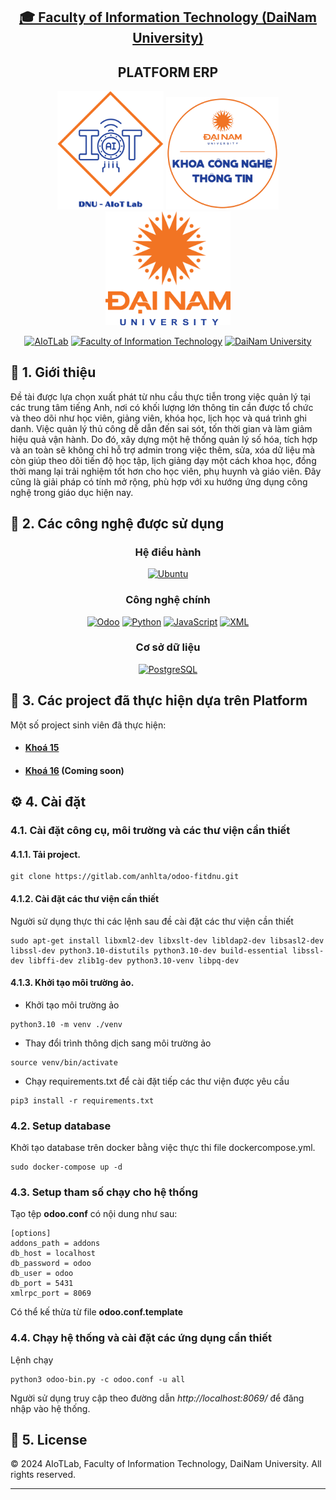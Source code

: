 
<h2 align="center">
    <a href="https://dainam.edu.vn/vi/khoa-cong-nghe-thong-tin">
    🎓 Faculty of Information Technology (DaiNam University)
    </a>
</h2>
<h2 align="center">
    PLATFORM ERP
</h2>
<div align="center">
    <p align="center">
        <img src="images/aiotlab_logo.png" alt="AIoTLab Logo" width="170"/>
        <img src="images/fitdnu_logo.png" alt="AIoTLab Logo" width="180"/>
        <img src="images/dnu_logo.png" alt="DaiNam University Logo" width="200"/>
    </p>

[![AIoTLab](https://img.shields.io/badge/AIoTLab-green?style=for-the-badge)](https://www.facebook.com/DNUAIoTLab)
[![Faculty of Information Technology](https://img.shields.io/badge/Faculty%20of%20Information%20Technology-blue?style=for-the-badge)](https://dainam.edu.vn/vi/khoa-cong-nghe-thong-tin)
[![DaiNam University](https://img.shields.io/badge/DaiNam%20University-orange?style=for-the-badge)](https://dainam.edu.vn)

</div>

## 📖 1. Giới thiệu
Đề tài được lựa chọn xuất phát từ nhu cầu thực tiễn trong việc quản lý tại các trung tâm tiếng Anh, nơi có khối lượng lớn thông tin cần được tổ chức và theo dõi như học viên, giảng viên, khóa học, lịch học và quá trình ghi danh. Việc quản lý thủ công dễ dẫn đến sai sót, tốn thời gian và làm giảm hiệu quả vận hành. Do đó, xây dựng một hệ thống quản lý số hóa, tích hợp và an toàn sẽ không chỉ hỗ trợ admin trong việc thêm, sửa, xóa dữ liệu mà còn giúp theo dõi tiến độ học tập, lịch giảng dạy một cách khoa học, đồng thời mang lại trải nghiệm tốt hơn cho học viên, phụ huynh và giáo viên. Đây cũng là giải pháp có tính mở rộng, phù hợp với xu hướng ứng dụng công nghệ trong giáo dục hiện nay.

## 🔧 2. Các công nghệ được sử dụng
<div align="center">

### Hệ điều hành
[![Ubuntu](https://img.shields.io/badge/Ubuntu-E95420?style=for-the-badge&logo=ubuntu&logoColor=white)](https://ubuntu.com/)
### Công nghệ chính
[![Odoo](https://img.shields.io/badge/Odoo-714B67?style=for-the-badge&logo=odoo&logoColor=white)](https://www.odoo.com/)
[![Python](https://img.shields.io/badge/Python-3776AB?style=for-the-badge&logo=python&logoColor=white)](https://www.python.org/)
[![JavaScript](https://img.shields.io/badge/JavaScript-F7DF1E?style=for-the-badge&logo=javascript&logoColor=black)](https://developer.mozilla.org/en-US/docs/Web/JavaScript)
[![XML](https://img.shields.io/badge/XML-FF6600?style=for-the-badge&logo=codeforces&logoColor=white)](https://www.w3.org/XML/)
### Cơ sở dữ liệu
[![PostgreSQL](https://img.shields.io/badge/PostgreSQL-316192?style=for-the-badge&logo=postgresql&logoColor=white)](https://www.postgresql.org/)
</div>

## 🚀 3. Các project đã thực hiện dựa trên Platform

Một số project sinh viên đã thực hiện:
- #### [Khoá 15](./docs/projects/K15/README.md)
- #### [Khoá 16]() (Coming soon)
## ⚙️ 4. Cài đặt

### 4.1. Cài đặt công cụ, môi trường và các thư viện cần thiết

#### 4.1.1. Tải project.
```
git clone https://gitlab.com/anhlta/odoo-fitdnu.git
```
#### 4.1.2. Cài đặt các thư viện cần thiết
Người sử dụng thực thi các lệnh sau đề cài đặt các thư viện cần thiết

```
sudo apt-get install libxml2-dev libxslt-dev libldap2-dev libsasl2-dev libssl-dev python3.10-distutils python3.10-dev build-essential libssl-dev libffi-dev zlib1g-dev python3.10-venv libpq-dev
```
#### 4.1.3. Khởi tạo môi trường ảo.
- Khởi tạo môi trường ảo
```
python3.10 -m venv ./venv
```
- Thay đổi trình thông dịch sang môi trường ảo
```
source venv/bin/activate
```
- Chạy requirements.txt để cài đặt tiếp các thư viện được yêu cầu
```
pip3 install -r requirements.txt
```
### 4.2. Setup database

Khởi tạo database trên docker bằng việc thực thi file dockercompose.yml.
```
sudo docker-compose up -d
```
### 4.3. Setup tham số chạy cho hệ thống
Tạo tệp **odoo.conf** có nội dung như sau:
```
[options]
addons_path = addons
db_host = localhost
db_password = odoo
db_user = odoo
db_port = 5431
xmlrpc_port = 8069
```
Có thể kế thừa từ file **odoo.conf.template**
### 4.4. Chạy hệ thống và cài đặt các ứng dụng cần thiết
Lệnh chạy
```
python3 odoo-bin.py -c odoo.conf -u all
```
Người sử dụng truy cập theo đường dẫn _http://localhost:8069/_ để đăng nhập vào hệ thống.

## 📝 5. License

© 2024 AIoTLab, Faculty of Information Technology, DaiNam University. All rights reserved.

---
